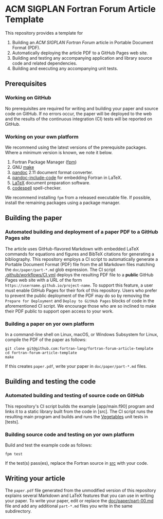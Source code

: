 ACM SIGPLAN Fortran Forum Article Template
==========================================

This repository provides a template for 

1. Building an _ACM SIGPLAN Fortran Forum_ article in Portable Document Format (PDF).
2. Automatically deploying the article PDF to a GitHub Pages web site.
3. Building and testing any accompanying application and library source code and related dependencies.
4. Building and executing any accompanying unit tests.

Prerequisites
-------------

### Working on GitHub

No prerequisites are required for writing and building your paper and source code on GitHub.  If no errors occur, the paper will be deployed to the web and the results of the continuous integration (CI) tests will be reported on GitHub.

### Working on your own platform

We recommend using the latest versions of the prerequisite packages.  Where a minimum version is known, we note it below.

1. Fortran Package Manager ([fpm](https://github.com/fortran-lang/fpm))
2. GNU [make](https://www.gnu.org/software/make/)
3. [pandoc](https://pandoc.org) 2.11 document format converter.
4. [pandoc-include-code](https://github.com/owickstrom/pandoc-include-code) for embedding Fortran in LaTeX.
5. [LaTeX](https://www.latex-project.org) document preparation software.
6. [codespell](https://github.com/codespell-project/codespell) spell-checker.

We recommend installing `fpm` from a released executable file. If possible, install the remaining packages using a package manager.


Building the paper
------------------

### Automated building and deployment of a paper PDF to a GitHub Pages site

The article uses GitHub-flavored Markdown with embedded LaTeX commands for equations and figures and BibTeX citations for generating a bibliography.
This repository employs a CI script to automatically generate a Portable Document Format (PDF) file from the all Markdown files matching the `doc/paper/part-*.md` glob expression.
The CI script [.github/workflows/CI.yml](.github/workflows/CI.yml) deploys the resulting PDF file to a **public** GitHub Pages web site with a URL of the form `https://username.github.io/project-name`.
To support this feature, a user must enable GitHub Pages for their fork of this repository.
Users who prefer to prevent the public deployment of the PDF may do so by removing the `Prepare for Deployment` and `Deploy to GitHub Pages` blocks of code in the aforementioned CI script.
We encourage those who are so inclined to make their PDF public to support open access to your work.

### Building a paper on yor own platform

In a command-line shell on Linux, macOS, or Windows Subsystem for Linux, compile the PDF of the paper as follows:
```
git clone git@github.com:fortran-lang/fortran-forum-article-template
cd fortran-forum-article-template
make
```
If this creates `paper.pdf`, write your paper in `doc/paper/part-*.md` files.

Building and testing the code
-----------------------------

### Automated building and testing of source code on GitHub

This repository's CI script builds the example [app/main.f90] program and links it to a static library built from the code in [src].  The CI script runs the resulting main program and builds and runs the [Vegetables] unit tests in [tests].

### Building source code and testing on yor own platform

Build and test the example code as follows:
```
fpm test
```
If the test(s) pass(es), replace the Fortran source in [src](src) with your code. 

Writing your article
--------------------

The `paper.pdf` file generated from the unmodified version of this repository explains several Markdown and LaTeX features that you can use in writing your paper.  To write your paper, edit or replace the [doc/paper/part-00.md](doc/paper/part-00.md) file and add any additional `part-*.md` files you write in the same subdirectory.

[Vegetables]: https://gitlab.com/everythingfunctional/vegetables
